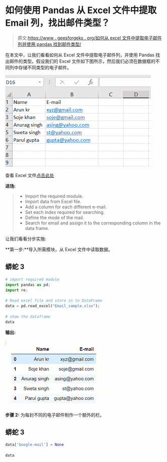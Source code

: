 # 如何使用 Pandas 从 Excel 文件中提取 Email 列，找出邮件类型？

> 原文:[https://www . geesforgeks . org/如何从 excel 文件中提取电子邮件列并使用 pandas 找到邮件类型/](https://www.geeksforgeeks.org/how-to-extract-email-column-from-excel-file-and-find-out-the-type-of-mail-using-pandas/)

在本文中，让我们看看如何从 Excel 文件中提取电子邮件列，并使用 Pandas 找出邮件的类型。假设我们的 Excel 文件如下图所示，然后我们必须在数据框的不同列中存储不同类型的电子邮件。

![](img/58f168680b8995d5574b820cdbfe9713.png)

查看 Excel 文件[点击此处](https://drive.google.com/file/d/1V5p-nPRMESRLyvL-jYo4K6IkACZpzpN2/view?usp=sharing)

**进场:**

> *   Import the required module.
> *   Import data from Excel file.
> *   Add a column for each different e-mail.
> *   Set each index required for searching.
> *   Define the mode of the mail.
> *   Search for email and assign it to the corresponding column in the data frame.

让我们看看分步实施:

**第一步:**导入所需模块，从 Excel 文件中读取数据。

## 蟒蛇 3

```py
# import required module
import pandas as pd;
import re;

# Read excel file and store in to DataFrame
data = pd.read_excel("Email_sample.xlsx");

# show the dataframe
data
```

**输出:**

![](img/000bd5745ca56e538088eaf7d02e1780.png)

**步骤 2:** 为每封不同的电子邮件制作一个额外的栏。

## 蟒蛇 3

```py
data['Google-mail'] = None

data
```
